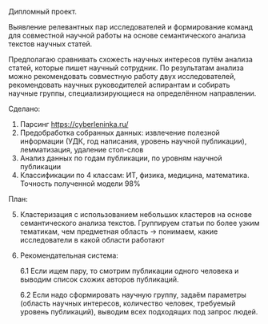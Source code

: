 Дипломный проект.

Выявление релевантных пар исследователей и формирование команд для совместной научной работы на основе семантического анализа текстов научных статей.

Предполагаю сравнивать схожесть научных интересов путём анализа статей, которые пишет научный сотрудник. По результатам анализа можно рекомендовать совместную работу двух исследователей, рекомендовать научных руководителей аспирантам и собирать научные группы, специализирующиеся на определённом направлении.

Сделано:
1. Парсинг https://cyberleninka.ru/
2. Предобработка собранных данных: извлечение полезной информации (УДК, год написания, уровень научной публикации), лемматизация, удаление стоп-слов
3. Анализ данных по годам публикации, по уровням научной публикации
4. Классификации по 4 классам: ИТ, физика, медицина, математика. Точность полученной модели 98%

План:

5. Кластеризация с использованием небольших кластеров на основе семантического анализа текстов. Группируем статьи по более узким тематикам, чем предметная область -> понимаем, какие исследователи в какой области работают
6. Рекомендательная система:
   
   6.1 Если ищем пару, то смотрим публикации одного человека и выводим список схожих авторов публикаций.
   
   6.2 Если надо сформировать научную группу, задаём параметры (область научных интересов, количество человек, требуемый уровень публикаций), выводим всех подходящих под запрос людей.
